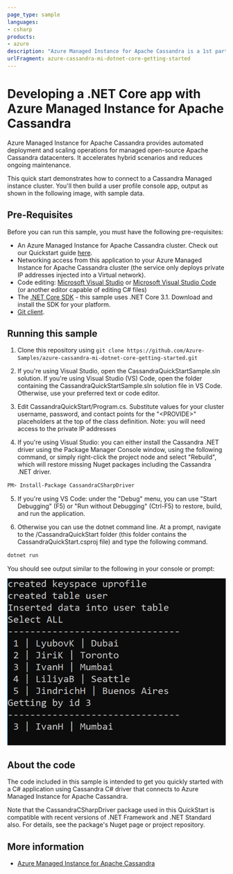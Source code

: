 ```yaml
---
page_type: sample
languages:
- csharp
products:
- azure
description: "Azure Managed Instance for Apache Cassandra is a 1st party hosting service for open-source Apache Cassandra clusters in Azure"
urlFragment: azure-cassandra-mi-dotnet-core-getting-started
---
```


# Developing a .NET Core app with Azure Managed Instance for Apache Cassandra
Azure Managed Instance for Apache Cassandra provides automated deployment and scaling operations for managed open-source Apache Cassandra datacenters. It accelerates hybrid scenarios and reduces ongoing maintenance.

This quick start demonstrates how to connect to a Cassandra Managed instance cluster. You'll then build a user profile console app, output as shown in the following image, with sample data.

## Pre-Requisites

Before you can run this sample, you must have the following pre-requisites:

* An Azure Managed Instance for Apache Cassandra cluster. Check out our Quickstart guide [here](https://docs.microsoft.com/azure/managed-instance-apache-cassandra/create-cluster-portal).
* Networking access from this application to your Azure Managed Instance for Apache Cassandra cluster (the service only deploys private IP addresses injected into a Virtual network).
* Code editing: [Microsoft Visual Studio](https://www.visualstudio.com) or [Microsoft Visual Studio Code](https://code.visualstudio.com/) (or another editor capable of editing C# files)
* The [.NET Core SDK](https://dotnet.microsoft.com/download/) - this sample uses .NET Core 3.1. Download and install the SDK for your platform.
* [Git client](http://git-scm.com/).

## Running this sample

1. Clone this repository using `git clone https://github.com/Azure-Samples/azure-cassandra-mi-dotnet-core-getting-started.git`

2. If you're using Visual Studio, open the CassandraQuickStartSample.sln solution. If you're using Visual Studio (VS) Code, open the folder containing the CassandraQuickStartSample.sln solution file in VS Code. Otherwise, use your preferred text or code editor.

3. Edit CassandraQuickStart/Program.cs. Substitute values for your cluster username, password, and contact points for the "&lt;PROVIDE&gt;" placeholders at the top of the class definition. Note: you will need access to the private IP addresses

4. If you're using Visual Studio: you can either install the Cassandra .NET driver using the Package Manager Console window, using the following command, or simply right-click the project node and select "Rebuild", which will restore missing Nuget packages including the Cassandra .NET driver.
  
```bash
PM> Install-Package CassandraCSharpDriver
```

5. If you're using VS Code: under the "Debug" menu, you can use "Start Debugging" (F5) or "Run without Debugging" (Ctrl-F5) to restore, build, and run the application.

6. Otherwise you can use the dotnet command line. At a prompt, navigate to the /CassandraQuickStart folder (this folder contains the CassandraQuickStart.csproj file) and type the following command.

```bash
dotnet run
```

You should see output similar to the following in your console or prompt:

![User Data](/img.PNG?raw=true "user data")

## About the code

The code included in this sample is intended to get you quickly started with a C# application using Cassandra C# driver that connects to Azure Managed Instance for Apache Cassandra.

Note that the CassandraCSharpDriver package used in this QuickStart is compatible with recent versions of .NET Framework and .NET Standard also. For details, see the package's Nuget page or project repository.

## More information

- [Azure Managed Instance for Apache Cassandra](https://docs.microsoft.com/azure/managed-instance-apache-cassandra/)
